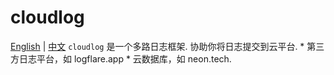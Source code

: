 # cloudlog
[English](READMEmd) | [中文](README_ZH.md)
`cloudlog` 是一个多路日志框架. 协助你将日志提交到云平台.
    * 第三方日志平台，如 logflare.app
    * 云数据库，如 neon.tech.